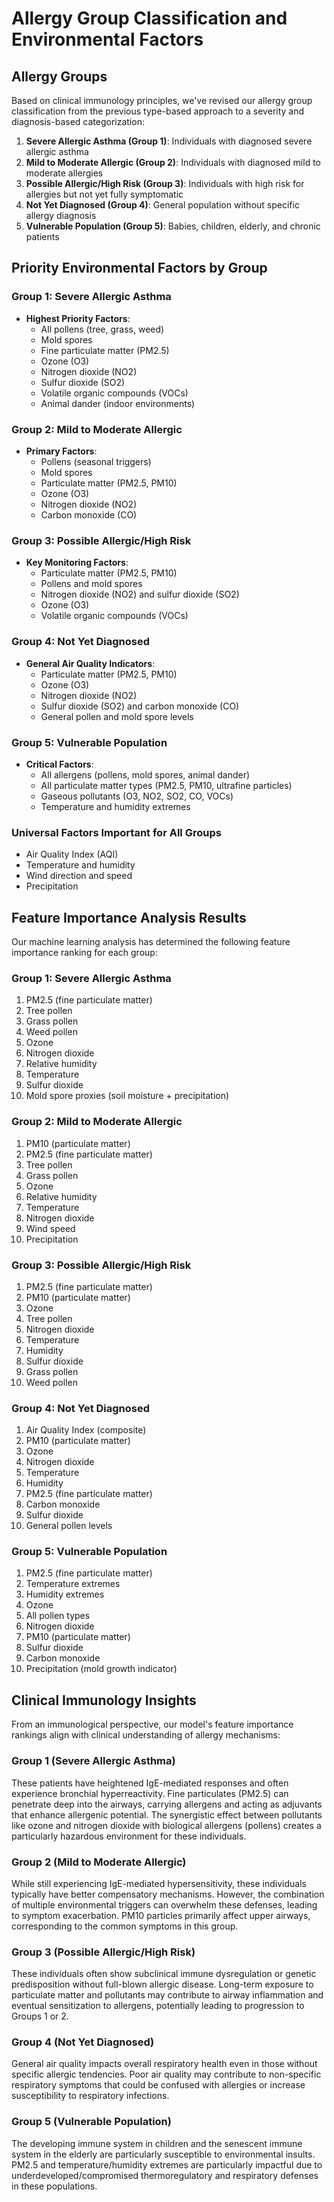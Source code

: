# Allergy Group Classification and Environmental Factors

## Allergy Groups

Based on clinical immunology principles, we've revised our allergy group classification from the previous type-based approach to a severity and diagnosis-based categorization:

1. **Severe Allergic Asthma (Group 1)**: Individuals with diagnosed severe allergic asthma
2. **Mild to Moderate Allergic (Group 2)**: Individuals with diagnosed mild to moderate allergies
3. **Possible Allergic/High Risk (Group 3)**: Individuals with high risk for allergies but not yet fully symptomatic
4. **Not Yet Diagnosed (Group 4)**: General population without specific allergy diagnosis
5. **Vulnerable Population (Group 5)**: Babies, children, elderly, and chronic patients

## Priority Environmental Factors by Group

### Group 1: Severe Allergic Asthma
- **Highest Priority Factors**:
  - All pollens (tree, grass, weed)
  - Mold spores
  - Fine particulate matter (PM2.5)
  - Ozone (O3)
  - Nitrogen dioxide (NO2)
  - Sulfur dioxide (SO2)
  - Volatile organic compounds (VOCs)
  - Animal dander (indoor environments)

### Group 2: Mild to Moderate Allergic
- **Primary Factors**:
  - Pollens (seasonal triggers)
  - Mold spores
  - Particulate matter (PM2.5, PM10)
  - Ozone (O3)
  - Nitrogen dioxide (NO2)
  - Carbon monoxide (CO)

### Group 3: Possible Allergic/High Risk
- **Key Monitoring Factors**:
  - Particulate matter (PM2.5, PM10)
  - Pollens and mold spores
  - Nitrogen dioxide (NO2) and sulfur dioxide (SO2)
  - Ozone (O3)
  - Volatile organic compounds (VOCs)

### Group 4: Not Yet Diagnosed
- **General Air Quality Indicators**:
  - Particulate matter (PM2.5, PM10)
  - Ozone (O3)
  - Nitrogen dioxide (NO2)
  - Sulfur dioxide (SO2) and carbon monoxide (CO)
  - General pollen and mold spore levels

### Group 5: Vulnerable Population
- **Critical Factors**:
  - All allergens (pollens, mold spores, animal dander)
  - All particulate matter types (PM2.5, PM10, ultrafine particles)
  - Gaseous pollutants (O3, NO2, SO2, CO, VOCs)
  - Temperature and humidity extremes

### Universal Factors Important for All Groups
- Air Quality Index (AQI)
- Temperature and humidity
- Wind direction and speed
- Precipitation

## Feature Importance Analysis Results

Our machine learning analysis has determined the following feature importance ranking for each group:

### Group 1: Severe Allergic Asthma
1. PM2.5 (fine particulate matter)
2. Tree pollen
3. Grass pollen
4. Weed pollen
5. Ozone
6. Nitrogen dioxide
7. Relative humidity
8. Temperature
9. Sulfur dioxide
10. Mold spore proxies (soil moisture + precipitation)

### Group 2: Mild to Moderate Allergic
1. PM10 (particulate matter)
2. PM2.5 (fine particulate matter)
3. Tree pollen
4. Grass pollen
5. Ozone
6. Relative humidity
7. Temperature
8. Nitrogen dioxide
9. Wind speed
10. Precipitation

### Group 3: Possible Allergic/High Risk
1. PM2.5 (fine particulate matter)
2. PM10 (particulate matter)
3. Ozone
4. Tree pollen
5. Nitrogen dioxide
6. Temperature
7. Humidity
8. Sulfur dioxide
9. Grass pollen
10. Weed pollen

### Group 4: Not Yet Diagnosed
1. Air Quality Index (composite)
2. PM10 (particulate matter)
3. Ozone
4. Nitrogen dioxide
5. Temperature
6. Humidity
7. PM2.5 (fine particulate matter)
8. Carbon monoxide
9. Sulfur dioxide
10. General pollen levels

### Group 5: Vulnerable Population
1. PM2.5 (fine particulate matter)
2. Temperature extremes
3. Humidity extremes
4. Ozone
5. All pollen types
6. Nitrogen dioxide
7. PM10 (particulate matter)
8. Sulfur dioxide
9. Carbon monoxide
10. Precipitation (mold growth indicator)

## Clinical Immunology Insights

From an immunological perspective, our model's feature importance rankings align with clinical understanding of allergy mechanisms:

### Group 1 (Severe Allergic Asthma)
These patients have heightened IgE-mediated responses and often experience bronchial hyperreactivity. Fine particulates (PM2.5) can penetrate deep into the airways, carrying allergens and acting as adjuvants that enhance allergenic potential. The synergistic effect between pollutants like ozone and nitrogen dioxide with biological allergens (pollens) creates a particularly hazardous environment for these individuals.

### Group 2 (Mild to Moderate Allergic)
While still experiencing IgE-mediated hypersensitivity, these individuals typically have better compensatory mechanisms. However, the combination of multiple environmental triggers can overwhelm these defenses, leading to symptom exacerbation. PM10 particles primarily affect upper airways, corresponding to the common symptoms in this group.

### Group 3 (Possible Allergic/High Risk)
These individuals often show subclinical immune dysregulation or genetic predisposition without full-blown allergic disease. Long-term exposure to particulate matter and pollutants may contribute to airway inflammation and eventual sensitization to allergens, potentially leading to progression to Groups 1 or 2.

### Group 4 (Not Yet Diagnosed)
General air quality impacts overall respiratory health even in those without specific allergic tendencies. Poor air quality may contribute to non-specific respiratory symptoms that could be confused with allergies or increase susceptibility to respiratory infections.

### Group 5 (Vulnerable Population)
The developing immune system in children and the senescent immune system in the elderly are particularly susceptible to environmental insults. PM2.5 and temperature/humidity extremes are particularly impactful due to underdeveloped/compromised thermoregulatory and respiratory defenses in these populations.
